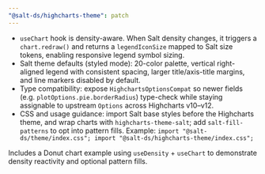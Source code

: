 ```yaml
---
"@salt-ds/highcharts-theme": patch
---
```


- `useChart` hook is density-aware. When Salt density changes, it triggers a `chart.redraw()` and returns a `legendIconSize` mapped to Salt size tokens, enabling responsive legend symbol sizing.
- Salt theme defaults (styled mode): 20-color palette, vertical right-aligned legend with consistent spacing, larger title/axis-title margins, and line markers disabled by default.
- Type compatibility: expose `HighchartsOptionsCompat` so newer fields (e.g. `plotOptions.pie.borderRadius`) type-check while staying assignable to upstream `Options` across Highcharts v10–v12.
- CSS and usage guidance: import Salt base styles before the Highcharts theme, and wrap charts with `highcharts-theme-salt`; add `salt-fill-patterns` to opt into pattern fills.
  Example: `import "@salt-ds/theme/index.css"; import "@salt-ds/highcharts-theme/index.css";`

Includes a Donut chart example using `useDensity` + `useChart` to demonstrate density reactivity and optional pattern fills.
